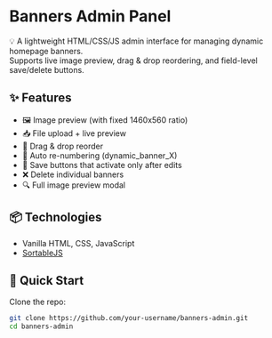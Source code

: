 # Banners Admin Panel

💡 A lightweight HTML/CSS/JS admin interface for managing dynamic homepage banners.  
Supports live image preview, drag & drop reordering, and field-level save/delete buttons.

## ✨ Features

- 🖼️ Image preview (with fixed 1460x560 ratio)
- 📥 File upload + live preview
- 📌 Drag & drop reorder
- 🔢 Auto re-numbering (dynamic_banner_X)
- 💾 Save buttons that activate only after edits
- ❌ Delete individual banners
- 🔍 Full image preview modal

## 📦 Technologies

- Vanilla HTML, CSS, JavaScript
- [SortableJS](https://github.com/SortableJS/Sortable)

## 🚀 Quick Start

Clone the repo:

```bash
git clone https://github.com/your-username/banners-admin.git
cd banners-admin
```
